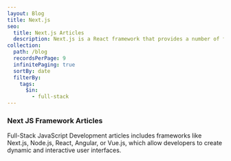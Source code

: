 ```yaml
---
layout: Blog
title: Next.js
seo:
  title: Next.js Articles
  description: Next.js is a React framework that provides a number of features that make it well-suited for building fast, scalable web applications
collection:
  path: /blog
  recordsPerPage: 9
  infinitePaging: true
  sortBy: date
  filterBy:
    tags:
      $in:
        - full-stack
---
```


### Next JS Framework Articles

Full-Stack JavaScript Development articles includes frameworks like Next.js, Node.js, React, Angular, or Vue.js, which allow developers to create dynamic and interactive user interfaces.